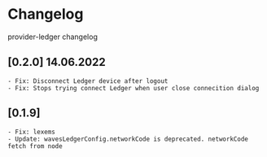 # Changelog

provider-ledger changelog

## [0.2.0] 14.06.2022
	- Fix: Disconnect Ledger device after logout
	- Fix: Stops trying connect Ledger when user close connecition dialog

## [0.1.9]
	- Fix: lexems
	- Update: wavesLedgerConfig.networkCode is deprecated. networkCode fetch from node
